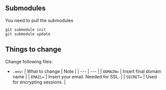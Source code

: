 ## Submodules
You need to pull the submodules
```
git submodule init
git submodule update
```

## Things to change
Change following files:
- `.env`:
    | What to change | Note |
    | --- | --- |
    | `DOMAIN=` | Insert final domain name |
    | `EMAIL=` | Insert your email. Needed for SSL. |
    | `SECRET=` | Used for encrypting sessions. |
